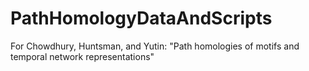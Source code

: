 # PathHomologyDataAndScripts
For Chowdhury, Huntsman, and Yutin: "Path homologies of motifs and temporal network representations" 
